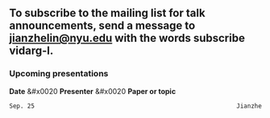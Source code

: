 ## To subscribe to the mailing list for talk announcements, send a message to **<jianzhelin@nyu.edu>** with the words subscribe vidarg-l. 
### Upcoming presentations

**Date**        &#x0020                                                   **Presenter**        &#x0020                      **Paper or topic**
```markdown 
Sep. 25                                                        Jianzhe Lin                             Multi-Object Tracking
                                                                                                       Simple Online and Realtime Tracking with a Deep Association Metric[link](https://arxiv.org/abs/1703.07402/)
```
